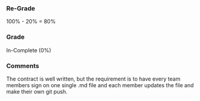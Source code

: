### Re-Grade
100% - 20% = 80%

### Grade
In-Complete (0%)

### Comments

The contract is well written, but the requirement is to have every team members sign on one single .md file and each member updates the file and make their own git push. 
